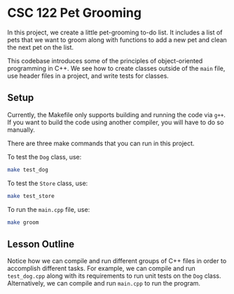 # CSC 122 Pet Grooming

In this project, we create a little pet-grooming to-do list. It includes a list of pets that we want to groom along with functions to add a new pet and clean the next pet on the list.

This codebase introduces some of the principles of object-oriented programming in C++. We see how to create classes outside of the `main` file, use header files in a project, and write tests for classes.

## Setup

Currently, the Makefile only supports building and running the code via `g++`. If you want to build the code using another compiler, you will have to do so manually.

There are three make commands that you can run in this project.

To test the `Dog` class, use:

```bash
make test_dog
```

To test the `Store` class, use:

```bash
make test_store
```

To run the `main.cpp` file, use:

```bash
make groom
```

## Lesson Outline

Notice how we can compile and run different groups of C++ files in order to accomplish different tasks. For example, we can compile and run `test_dog.cpp` along with its requirements to run unit tests on the `Dog` class. Alternatively, we can compile and run `main.cpp` to run the program.
